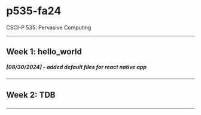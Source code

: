 # p535-fa24
CSCI-P 535: Pervasive Computing

---
## Week 1: hello_world
##### [08/30/2024] - added default files for react native app 
---
## Week 2: TDB
##### 
---
